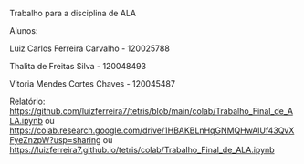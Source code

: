 Trabalho para a disciplina de ALA

Alunos:

Luiz Carlos Ferreira Carvalho - 120025788

Thalita de Freitas Silva - 120048493

Vitoria Mendes Cortes Chaves - 120045487

Relatório:
https://github.com/luizferreira7/tetris/blob/main/colab/Trabalho_Final_de_ALA.ipynb
ou
https://colab.research.google.com/drive/1HBAKBLnHqGNMQHwAlUf43QvXFyeZnzpW?usp=sharing
ou
https://luizferreira7.github.io/tetris/colab/Trabalho_Final_de_ALA.ipynb